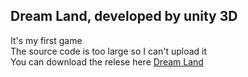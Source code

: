 ## Dream Land, developed by unity 3D
It's my first game\
The source code is too large so I can't upload it\
You can download the relese here [Dream Land](https://github.com/Elm-Forest/dream_world/releases/download/game/first_release.zip)
